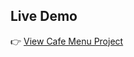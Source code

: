  ##  Live Demo
👉 [View Cafe Menu Project](https://vladimirovatsvetelina49-cpu.github.io/cafe-menu/)
